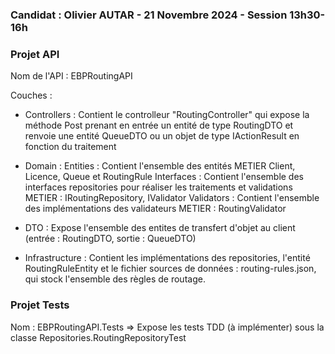 ### Candidat : Olivier AUTAR - 21 Novembre 2024 - Session 13h30-16h

### Projet API

Nom de l'API : EBPRoutingAPI

Couches :

- Controllers : Contient le controlleur "RoutingController" qui expose la méthode Post prenant en entrée un entité de type RoutingDTO et renvoie une entité QueueDTO ou un objet de type IActionResult en fonction du traitement

- Domain :
  Entities : Contient l'ensemble des entités METIER Client, Licence, Queue et RoutingRule
  Interfaces : Contient l'ensemble des interfaces repositories pour réaliser les traitements et validations METIER : IRoutingRepository, IValidator
  Validators : Contient l'ensemble des implémentations des validateurs METIER : RoutingValidator

- DTO : Expose l'ensemble des entites de transfert d'objet au client (entrée : RoutingDTO, sortie : QueueDTO)

- Infrastructure : Contient les implémentations des repositories, l'entité RoutingRuleEntity et le fichier sources de données : routing-rules.json, qui stock l'ensemble des règles de routage.

### Projet Tests

Nom : EBPRoutingAPI.Tests
=> Expose les tests TDD (à implémenter) sous la classe Repositories.RoutingRepositoryTest
